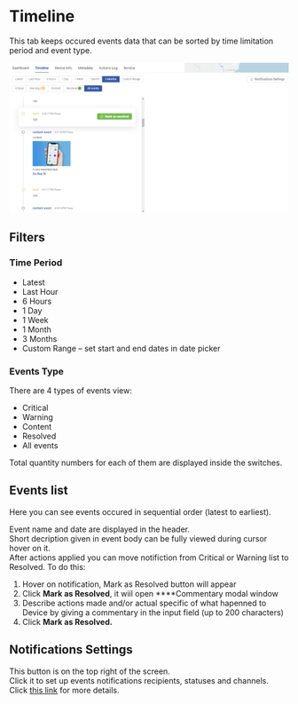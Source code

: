 # Timeline

This tab keeps occured events data that can be sorted by time limitation period and event type.

![](../../../.gitbook/assets/events_timeline.png)

## Filters

### Time Period

* Latest
* Last Hour
* 6 Hours
* 1 Day
* 1 Week
* 1 Month
* 3 Months
* Custom Range – set start and end dates in date picker

### **Events Type**

There are 4 types of events view:

* Critical
* Warning
* Content
* Resolved
* All events

Total quantity numbers for each of them are displayed inside the switches.

## Events list

Here you can see events occured in sequential order \(latest to earliest\).

Event name and date are displayed in the header.  
Short decription given in event body can be fully viewed during cursor hover on it.  
After actions applied you can move notifiction from Critical or Warning list to Resolved. To do this:

1. Hover on notification, Mark as Resolved button will appear  
2. Click **Mark as Resolved**, it wiil open ****Commentary modal window
3. Describe actions made and/or actual specific of what hapenned to Device by giving a commentary in the input field \(up to 200 characters\)
4. Click **Mark as Resolved.**

## **Notifications Settings**

This button is on the top right of the screen.  
Click it to set up events notifications recipients, statuses and channels. Click [this link](../../../getting-started/notification-management/) for more details.

